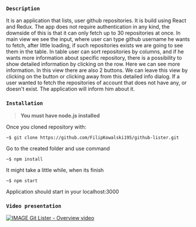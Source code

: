 
### `Description`

It is an application that lists, user github repositories. It is build using React and Redux.
The app does not require authentication in any kind, the downside of this is that it can only fetch up to 30 repositories at once.
In main view we see the input, where user can type github username he wants to fetch, after little loading, if such repositories exists we are going to see them in the table.
In table user can sort repositories by columns, and if he wants more information about specific repository, there is a possibility to show detailed information by clicking on the row. Here we can see more information. In this view there are also 2 buttons. We can leave this view by clicking on the button or clicking away from this detailed info dialog.
If a user wanted to fetch the repositories of account that does not have any, or doesn't exist. The application will inform him about it.

### `Installation`
> **You must have node.js installed** 

Once you cloned repository with:

```console
~$ git clone https://github.com/FilipKowalski195/github-lister.git
``` 
Go to the created folder and use command 
  ```console
~$ npm install 
``` 
 It might take a little while, when its finish 
  ```console
~$ npm start  
``` 
 Application should start in your localhost:3000 
 
 
### `Video presentation` 

[![IMAGE Git Lister - Overview video](https://img.youtube.com/vi/CJhDKIPu0PI/0.jpg)](https://www.youtube.com/watch?v=CJhDKIPu0PI)

